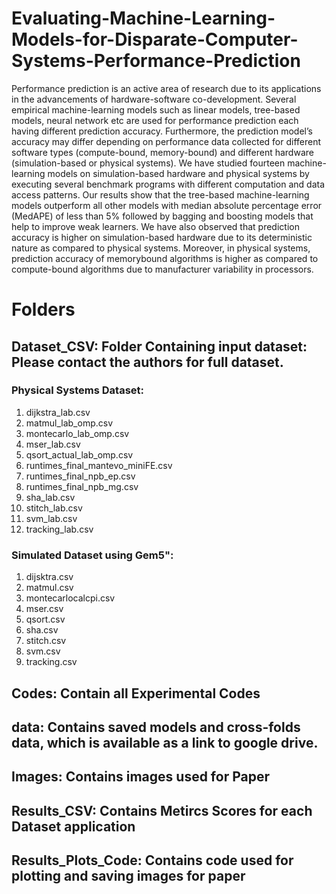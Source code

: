 # Evaluating-Machine-Learning-Models-for-Disparate-Computer-Systems-Performance-Prediction
Performance prediction is an active area of research
due to its applications in the advancements of hardware-software
co-development. Several empirical machine-learning models such
as linear models, tree-based models, neural network etc are used
for performance prediction each having different prediction accuracy.
Furthermore, the prediction model’s accuracy may differ
depending on performance data collected for different software
types (compute-bound, memory-bound) and different hardware
(simulation-based or physical systems). We have studied fourteen
machine-learning models on simulation-based hardware and
physical systems by executing several benchmark programs with
different computation and data access patterns. Our results show
that the tree-based machine-learning models outperform all other
models with median absolute percentage error (MedAPE) of
less than 5% followed by bagging and boosting models that
help to improve weak learners. We have also observed that
prediction accuracy is higher on simulation-based hardware due
to its deterministic nature as compared to physical systems.
Moreover, in physical systems, prediction accuracy of memorybound
algorithms is higher as compared to compute-bound
algorithms due to manufacturer variability in processors.

# Folders
##  Dataset_CSV: Folder Containing input dataset: Please contact the authors for full dataset. 
### Physical Systems Dataset: 
1. dijkstra_lab.csv
2. matmul_lab_omp.csv
3. montecarlo_lab_omp.csv
4. mser_lab.csv
5. qsort_actual_lab_omp.csv
6. runtimes_final_mantevo_miniFE.csv
7. runtimes_final_npb_ep.csv
8. runtimes_final_npb_mg.csv
9. sha_lab.csv
10. stitch_lab.csv
11. svm_lab.csv
12. tracking_lab.csv


### Simulated Dataset using Gem5": 
1. dijsktra.csv
2. matmul.csv
3. montecarlocalcpi.csv
4. mser.csv
5. qsort.csv
6. sha.csv
7. stitch.csv
8. svm.csv
9. tracking.csv

## Codes: Contain all Experimental Codes
## data: Contains saved models and cross-folds data, which is available as a link to google drive. 
## Images: Contains images used for Paper
## Results_CSV: Contains Metircs Scores for each Dataset application
## Results_Plots_Code: Contains code used for plotting and saving images for paper

